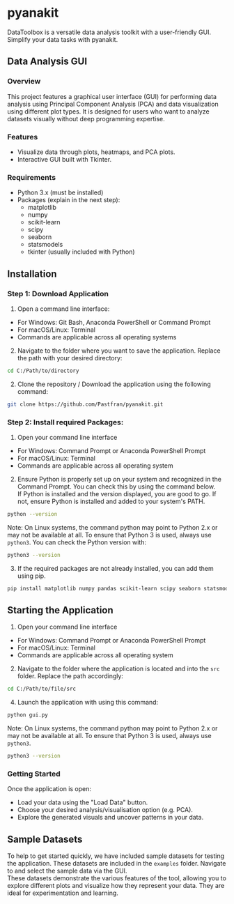 # pyanakit
DataToolbox is a versatile data analysis toolkit with a user-friendly GUI. Simplify your data tasks with pyanakit.

## Data Analysis GUI 

### Overview
This project features a graphical user interface (GUI) for performing data analysis using Principal Component Analysis (PCA) and data visualization using different plot types. It is designed for users who want to analyze datasets visually without deep programming expertise. 

### Features
- Visualize data through plots, heatmaps, and PCA plots.
- Interactive GUI built with Tkinter.

### Requirements
- Python 3.x (must be installed)
- Packages (explain in the next step):
  - matplotlib
  - numpy
  - scikit-learn
  - scipy
  - seaborn
  - statsmodels
  - tkinter (usually included with Python)

## Installation 

### Step 1: Download Application
1. Open a command line interface: 
- For Windows: Git Bash, Anaconda PowerShell or Command Prompt
- For macOS/Linux: Terminal  
- Commands are applicable across all operating systems
2. Navigate to the folder where you want to save the application. Replace the path with your desired directory: 
```bash
cd C:/Path/to/directory
```
2. Clone the repository / Download the application using the following command: 
```bash 
git clone https://github.com/Pastfran/pyanakit.git
```
### Step 2: Install required Packages: 
1. Open your command line interface
- For Windows: Command Prompt or Anaconda PowerShell Prompt
- For macOS/Linux: Terminal
- Commands are applicable across all operating system  
2. Ensure Python is properly set up on your system and recognized in the Command Prompt. You can check this by using the command below. \
If Python is installed and the version displayed, you are good to go. If not, ensure Python is installed and added to your system's PATH.
```bash 
python --version
```
Note: On Linux systems, the command python may point to Python 2.x or may not be available at all. To ensure that Python 3 is used, always use `python3`. You can check the Python version with:
```bash 
python3 --version
```
3. If the required packages are not already installed, you can add them using pip. 
```bash
pip install matplotlib numpy pandas scikit-learn scipy seaborn statsmodels
```

## Starting the Application 
1. Open your command line interface
- For Windows: Command Prompt or Anaconda PowerShell Prompt
- For macOS/Linux: Terminal
- Commands are applicable across all operating system  
2. Navigate to the folder where the application is located and into the `src` folder. Replace the path accordingly:
```bash	
cd C:/Path/to/file/src
```
4. Launch the application with using this command:
```bash	
python gui.py
```
Note: On Linux systems, the command python may point to Python 2.x or may not be available at all. To ensure that Python 3 is used, always use `python3`.
```bash 
python3 --version
```

### Getting Started
Once the application is open: 
- Load your data using the "Load Data" button. 
- Choose your desired analysis/visualisation option (e.g. PCA).
- Explore the generated visuals and uncover patterns in your data. 

## Sample Datasets
To help to get started quickly, we have included sample datasets for testing the application. These datasets are included in the `examples` folder. 
Navigate to and select the sample data via the GUI. \
These datasets demonstrate the various features of the tool, allowing you to explore different plots and visualize how they represent your data. They are ideal for experimentation and learning.


